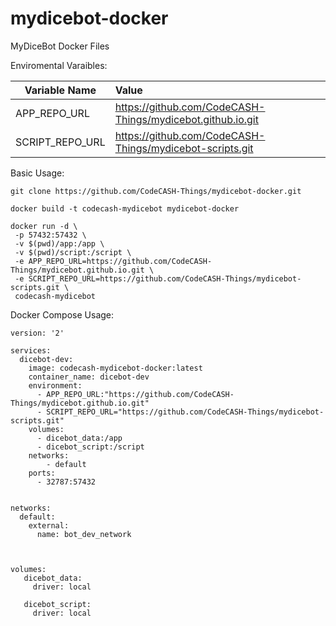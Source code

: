 # mydicebot-docker
MyDiceBot Docker Files



Enviromental Varaibles:

| Variable Name | Value
| ------------- |:-------------
|  APP_REPO_URL    | https://github.com/CodeCASH-Things/mydicebot.github.io.git
|  SCRIPT_REPO_URL      | https://github.com/CodeCASH-Things/mydicebot-scripts.git 


Basic Usage:


```
git clone https://github.com/CodeCASH-Things/mydicebot-docker.git

docker build -t codecash-mydicebot mydicebot-docker

docker run -d \
 -p 57432:57432 \
 -v $(pwd)/app:/app \
 -v $(pwd)/script:/script \
 -e APP_REPO_URL=https://github.com/CodeCASH-Things/mydicebot.github.io.git \
 -e SCRIPT_REPO_URL=https://github.com/CodeCASH-Things/mydicebot-scripts.git \
 codecash-mydicebot

```


Docker Compose Usage:

```
version: '2'

services:
  dicebot-dev:
    image: codecash-mydicebot-docker:latest
    container_name: dicebot-dev
    environment:
      - APP_REPO_URL:"https://github.com/CodeCASH-Things/mydicebot.github.io.git"
      - SCRIPT_REPO_URL="https://github.com/CodeCASH-Things/mydicebot-scripts.git"
    volumes:
      - dicebot_data:/app
      - dicebot_script:/script
    networks:
        - default
    ports:
      - 32787:57432
      

networks:
  default:
    external:
      name: bot_dev_network
      
      
      
volumes:
   dicebot_data:
     driver: local
     
   dicebot_script:
     driver: local
```
